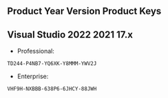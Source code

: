 ## Product	Year	Version	Product Keys

## Visual Studio 2022	2021	17.x	

- Professional:
```
TD244-P4NB7-YQ6XK-Y8MMM-YWV2J
```

- Enterprise:
```
VHF9H-NXBBB-638P6-6JHCY-88JWH
```
